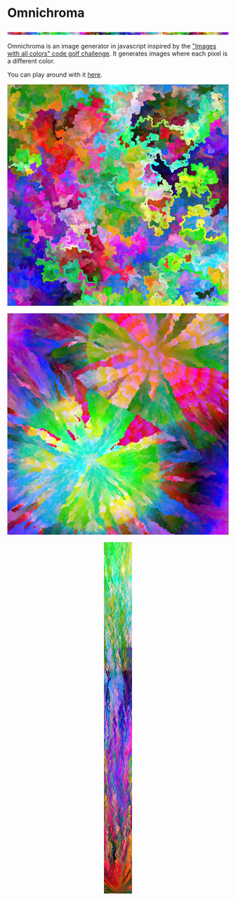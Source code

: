 # Omnichroma
<img src="OmnichromaticSeparator.png">

Omnichroma is an image generator in javascript inspired by the ["Images with all colors" code golf challenge](https://codegolf.stackexchange.com/questions/22144/images-with-all-colors).
It generates images where each pixel is a different color.

You can play around with it [here](https://sophmrs.github.io/omnichroma).
<p align="center">
<img src="OmnichromaticWormEx.png">
</p>
<p align="center">
<img src="OmnichromaticDoubleRandomEx.png">
</p>
<p align="center">
<img src="OmnichromaticRootEx.png">
</p>